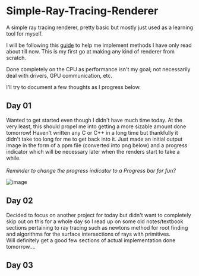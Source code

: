 # Simple-Ray-Tracing-Renderer
A simple ray tracing renderer, pretty basic but mostly just used as a learning tool for myself.

I will be following this [guide](https://raytracing.github.io/books/RayTracingInOneWeekend.html) to help me implement methods I have only read about till now.  This is my first go at making any kind of renderer from scratch.

Done completely on the CPU as performance isn't my goal; not necessarily deal with drivers, GPU communication, etc.

I'll try to document a few thoughts as I progress below.

## Day 01
Wanted to get started even though I didn't have much time today. At the very least, this should propel me into getting a more sizable amount done tomorrow!
Haven't written any C or C++ in a long time but thankfully it didn't take too long for me to get back into it. 
Just made an initial output image in the form of a ppm file (converted into png below) and a progress indicator which will be necessary later when the renders start to take a while.\
\
*Reminder to change the progress indicator to a Progress bar for fun?*

![image](https://user-images.githubusercontent.com/56895013/135204030-c552c9b8-6c61-4be9-b0dd-851300b42a70.png)

## Day 02
Decided to focus on another project for today but didn't want to completely skip out on this for a whole day so I read up on some old notes/textbook sections pertaining to ray tracing such as newtons method for root finding and algorithms for the surface intersections of rays with primitives.\
Will definitely get a good few sections of actual implementation done tomorrow....

## Day 03
